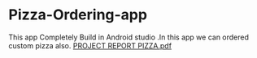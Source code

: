 # Pizza-Ordering-app
This app Completely Build in Android studio .In this app we can ordered custom pizza also.
[PROJECT REPORT PIZZA.pdf](https://github.com/pranalikadukar/Pizza-Ordering-app/files/10098026/PROJECT.REPORT.PIZZA.pdf)
